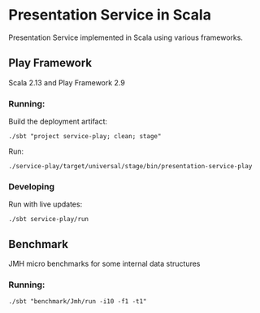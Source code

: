 # Presentation Service in Scala

Presentation Service implemented in Scala using various frameworks.

## Play Framework
Scala 2.13 and Play Framework 2.9

### Running:
Build the deployment artifact:
```shell
./sbt "project service-play; clean; stage"
```

Run:
```shell
./service-play/target/universal/stage/bin/presentation-service-play
```

### Developing
Run with live updates:
```shell
./sbt service-play/run
```

## Benchmark
JMH micro benchmarks for some internal data structures

### Running:
```shell
./sbt "benchmark/Jmh/run -i10 -f1 -t1"
```